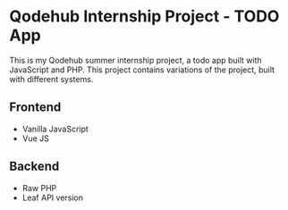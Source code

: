 # Qodehub Internship Project - TODO App

This is my Qodehub summer internship project, a todo app built with JavaScript and PHP. This project contains variations of the project, built with different systems.

## Frontend

* Vanilla JavaScript
* Vue JS

## Backend

* Raw PHP
* Leaf API version
